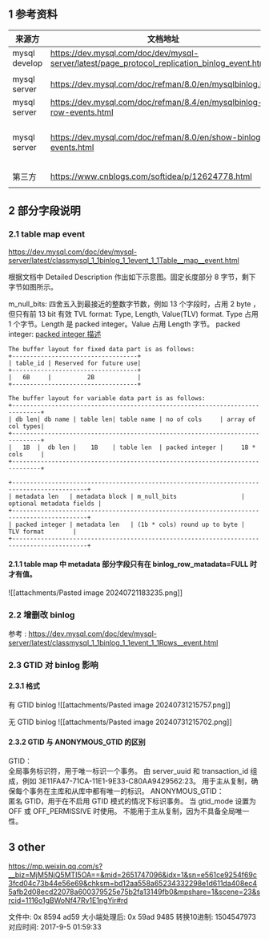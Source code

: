 ## 1 参考资料

| 来源方           | 文档地址                                                                                          | 备注              |
| ------------- | --------------------------------------------------------------------------------------------- | :-------------- |
| mysql develop | https://dev.mysql.com/doc/dev/mysql-server/latest/page_protocol_replication_binlog_event.html |                 |
|               |                                                                                               |                 |
| mysql server  | https://dev.mysql.com/doc/refman/8.0/en/mysqlbinlog.html                                      |                 |
| mysql server  | https://dev.mysql.com/doc/refman/8.4/en/mysqlbinlog-row-events.html                           |                 |
| mysql server  | https://dev.mysql.com/doc/refman/8.0/en/show-binlog-events.html                               | show event 语句用法 |
|               |                                                                                               |                 |
| 第三方           | https://www.cnblogs.com/softidea/p/12624778.html                                              |                 |
|               |                                                                                               |                 |

## 2 部分字段说明
### 2.1 table map event
https://dev.mysql.com/doc/dev/mysql-server/latest/classmysql_1_1binlog_1_1event_1_1Table__map__event.html

根据文档中 Detailed Description 作出如下示意图。固定长度部分  8 字节，剩下字节如图所示。

m_null_bits:  四舍五入到最接近的整数字节数，例如 13 个字段时，占用 2 byte ，但只有前 13 bit 有效
TVL format: Type, Length, Value(TLV) format. Type 占用 1 个字节。Length 是 packed integer。Value 占用 Length 字节。
packed integer: [packed integer 描述](https://dev.mysql.com/doc/dev/mysql-server/latest/classmysql_1_1binlog_1_1event_1_1Binary__log__event.html#packed_integer)

```
The buffer layout for fixed data part is as follows:
+-----------------------------------+
| table_id | Reserved for future use|
+-----------------------------------+
|   6B     |          2B            |
+-----------------------------------+

The buffer layout for variable data part is as follows:
+------------------------------------------------------------------------------+
| db len| db name | table len| table name | no of cols     | array of col types|
+------------------------------------------------------------------------------+
|   1B  |  db len |    1B    | table len  | packed integer |     1B * cols     |
+------------------------------------------------------------------------------+

+-------------------------------------------------------------------------------------------+
| metadata len   | metadata block | m_null_bits                  | optional metadata fields |
+-------------------------------------------------------------------------------------------+
| packed integer | metadata len   | (1b * cols) round up to byte |        TLV format        |
+-------------------------------------------------------------------------------------------+
```


#### 2.1.1 table map 中 metadata 部分字段只有在 binlog_row_matadata=FULL 时才有值。
![[attachments/Pasted image 20240721183235.png]]

### 2.2 增删改 binlog
参考 :  https://dev.mysql.com/doc/dev/mysql-server/latest/classmysql_1_1binlog_1_1event_1_1Rows__event.html


### 2.3 GTID 对 binlog 影响
#### 2.3.1 格式
有 GTID binlog
![[attachments/Pasted image 20240731215757.png]]

无 GTID binlog
![[attachments/Pasted image 20240731215702.png]]

#### 2.3.2 GTID 与 ANONYMOUS_GTID 的区别
GTID：  
全局事务标识符，用于唯一标识一个事务。
由 server_uuid 和 transaction_id 组成，例如 3E11FA47-71CA-11E1-9E33-C80AA9429562:23。
用于主从复制，确保每个事务在主库和从库中都有唯一的标识。
ANONYMOUS_GTID：  
匿名 GTID，用于在不启用 GTID 模式的情况下标识事务。
当 gtid_mode 设置为 OFF 或 OFF_PERMISSIVE 时使用。
不能用于主从复制，因为不具备全局唯一性。






## 3 other
https://mp.weixin.qq.com/s?__biz=MjM5NjQ5MTI5OA==&mid=2651747096&idx=1&sn=e561ce9254f69c3fcd04c73b44e56e69&chksm=bd12aa558a65234332298e1d611da408ec45afb2d08ecd22078a600379525e75b2fa13149fb0&mpshare=1&scene=23&srcid=1116o1gBWoNf47Rv1E1ngYir#rd

文件中:              0x 8594 ad59
大小端处理后:    0x 59ad 9485
转换10进制:       1504547973
对应时间:           2017-9-5  01:59:33


